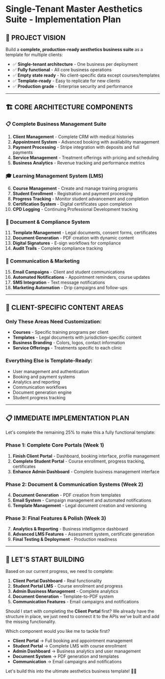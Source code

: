 # Single-Tenant Master Aesthetics Suite - Implementation Plan

## 🎯 **PROJECT VISION**

Build a **complete, production-ready aesthetics business suite** as a template for multiple clients:

- ✅ **Single-tenant architecture** - One business per deployment
- ✅ **Fully functional** - All core business operations
- ✅ **Empty state ready** - No client-specific data except courses/templates
- ✅ **Template-ready** - Easy to replicate for new clients
- ✅ **Production grade** - Enterprise security and performance

---

## 🏗️ **CORE ARCHITECTURE COMPONENTS**

### **📋 Complete Business Management Suite**
1. **Client Management** - Complete CRM with medical histories
2. **Appointment System** - Advanced booking with availability management
3. **Payment Processing** - Stripe integration with deposits and full payments
4. **Service Management** - Treatment offerings with pricing and scheduling
5. **Business Analytics** - Revenue tracking and performance metrics

### **🎓 Learning Management System (LMS)**
6. **Course Management** - Create and manage training programs
7. **Student Enrollment** - Registration and payment processing
8. **Progress Tracking** - Monitor student advancement and completion
9. **Certification System** - Digital certificates upon completion
10. **CPD Logging** - Continuing Professional Development tracking

### **📄 Document & Compliance System**
11. **Template Management** - Legal documents, consent forms, certificates
12. **Document Generation** - PDF creation with dynamic content
13. **Digital Signatures** - E-sign workflows for compliance
14. **Audit Trails** - Complete compliance tracking

### **📧 Communication & Marketing**
15. **Email Campaigns** - Client and student communications
16. **Automated Notifications** - Appointment reminders, course updates
17. **SMS Integration** - Text message notifications
18. **Marketing Automation** - Drip campaigns and follow-ups

---

## 🎨 **CLIENT-SPECIFIC CONTENT AREAS**

### **Only These Areas Need Customization:**
- **Courses** - Specific training programs per client
- **Templates** - Legal documents with jurisdiction-specific content
- **Business Branding** - Colors, logos, contact information
- **Service Offerings** - Treatments specific to each clinic

### **Everything Else is Template-Ready:**
- User management and authentication
- Booking and payment systems
- Analytics and reporting
- Communication workflows
- Document generation engine
- Student progress tracking

---

## 📋 **IMMEDIATE IMPLEMENTATION PLAN**

Let's complete the remaining 25% to make this a fully functional template:

### **Phase 1: Complete Core Portals (Week 1)**
1. **Finish Client Portal** - Dashboard, booking interface, profile management
2. **Complete Student Portal** - Course enrollment, progress tracking, certificates
3. **Enhance Admin Dashboard** - Complete business management interface

### **Phase 2: Document & Communication Systems (Week 2)**
4. **Document Generation** - PDF creation from templates
5. **Email System** - Campaign management and automated notifications
6. **Template Management** - Legal document creation and versioning

### **Phase 3: Final Features & Polish (Week 3)**
7. **Analytics & Reporting** - Business intelligence dashboard
8. **Advanced LMS Features** - Assessment system, certificate generation
9. **Final Testing & Deployment** - Production readiness

---

## 🚀 **LET'S START BUILDING**

Based on our current progress, we need to complete:

1. **Client Portal Dashboard** - Real functionality
2. **Student Portal LMS** - Course enrollment and progress
3. **Admin Business Management** - Complete analytics
4. **Document Generation** - Template-to-PDF system
5. **Communication Features** - Email campaigns and notifications

Should I start with completing the **Client Portal** first? We already have the structure in place, we just need to connect it to the APIs we've built and add the missing functionality.

Which component would you like me to tackle first?

- **Client Portal** → Full booking and appointment management
- **Student Portal** → Complete LMS with course enrollment
- **Admin Dashboard** → Business analytics and user management
- **Document System** → PDF generation and templates
- **Communication** → Email campaigns and notifications

Let's build this into the ultimate aesthetics business template! 🎨✨
